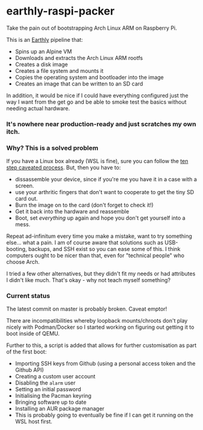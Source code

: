 # earthly-raspi-packer
Take the pain out of bootstrapping Arch Linux ARM on Raspberry Pi.

This is an [Earthly](https://earthly.dev/faq) pipeline that:
- Spins up an Alpine VM
- Downloads and extracts the Arch Linux ARM rootfs
- Creates a disk image
- Creates a file system and mounts it
- Copies the operating system and bootloader into the image
- Creates an image that can be written to an SD card

In addition, it would be nice if I could have everything configured just the way I want 
from the get go and be able to smoke test the basics without needing actual hardware.

### It's nowhere near production-ready and just scratches my own itch.

### Why? This is a solved problem
If you have a Linux box already (WSL is fine), sure you can follow the [ten step caveated process](https://archlinuxarm.org/platforms/armv8/broadcom/raspberry-pi-4).
But, then you have to: 
- dissassemble your device, since if you're me you have it in a case with a screen.
- use your arthritic fingers that don't want to cooperate to get the tiny SD card out.
- Burn the image on to the card (don't forget to check it!)
- Get it back into the hardware and reassemble
- Boot, set *everything* up again and hope you don't get yourself into a mess.

Repeat ad-infinitum every time you make a mistake, want to try something else... what a pain.
I am of course aware that solutions such as USB-booting, backups, and SSH exist so you can ease some of this. 
I think computers ought to be nicer than that, even for "technical people" who choose Arch.

I tried a few other alternatives, but they didn't fit my needs or had attributes I didn't 
like much. That's okay - why not teach myself something? 

### Current status
The latest commit on master is probably broken.  Caveat emptor!

There are incompatibilities whereby loopback mounts/chroots don't play nicely with Podman/Docker
so I started working on figuring out getting it to boot inside of QEMU. 

Further to this, a script is added that allows for further customisation as part of the first boot:
- Importing SSH keys from Github (using a personal access token and the Github API)
- Creating a custom user account
- Disabling the `alarm` user
- Setting an initial password
- Initialising the Pacman keyring
- Bringing software up to date
- Installing an AUR package manager
- This is probably going to eventually be fine if I can get it running on the WSL host first.
